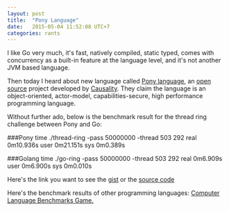 ```yaml
---
layout: post
title:  "Pony Language"
date:   2015-05-04 11:52:08 UTC+7
categories: rants
---
```


I like Go very much, it's fast, natively compiled, static typed, comes with concurrency as a built-in feature at the language level, and it's not another JVM based language.

Then today I heard about new language called [Pony language](http://ponylang.org/), an [open source](https://github.com/CausalityLtd/ponyc) project developed  by [Causality](http://www.causality.io/). They claim the language is an object-oriented, actor-model, capabilities-secure, high performance programming language.

Without further ado, below is the benchmark result for the thread ring challenge between Pony and Go:

###Pony 
    time ./thread-ring -pass 50000000 -thread 503
    292
    real    0m10.936s
    user    0m21.151s
    sys 0m0.389s
 
###Golang 
    time ./go-ring -pass 50000000 -thread 503
    292
    real    0m6.909s
    user    0m6.900s
    sys 0m0.010s


Here's the link you want to see the [gist](https://gist.github.com/kakilangit/797b6ae6291c1bd7712c) or the [source code](https://github.com/kakilangit/benchmarks/tree/master/thread-ring)  

Here's the benchmark results of other programming languages: [Computer Language Benchmarks Game.](http://benchmarksgame.alioth.debian.org/u64q/performance.php?test=threadring)
